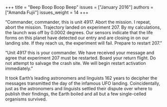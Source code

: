 +++
title = "Beep Boop Boop Beep"
issues = ["January 2016"]
authors = ["Amanda Fujii"]
issues_weight = 14
+++

“Commander, commander, this is unit 4917. Abort the mission. I repeat, abort the mission. Trajectory landed on experiment 207. By my calculations, the launch was off by 0.0002 degrees. Our sensors indicate that the life forms on this planet have detected our entry and are closing in on our landing site. If they reach us, the experiment will fail. Prepare to restart 207.”

“Unit 4917 this is your commander. We have received your message and agree that experiment 207 must be restarted. Board your return flight. Do not attempt to salvage the crash site. We will begin restart activation immediately.”

It took Earth’s leading astronomers and linguists 162 years to decipher the messages transmitted the day of the infamous UFO landing. Coincidentally, just as the astronomers and linguists settled their dispute over where to publish their findings, the Earth boiled and all but a few single-celled organisms survived.
